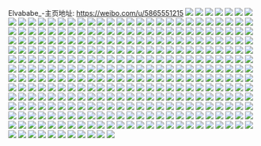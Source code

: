 Elvababe_-主页地址: https://weibo.com/u/5865551215 
![](https://wx4.sinaimg.cn/mw2000/006oXfOLly1h9owackg9xj32eo37ke84.jpg) 
![](https://wx4.sinaimg.cn/mw2000/006oXfOLly1h9owagtc0gj32eo37k7wk.jpg) 
![](https://wx4.sinaimg.cn/mw2000/006oXfOLly1h9owakji3rj32eo37kx6r.jpg) 
![](https://wx4.sinaimg.cn/mw2000/006oXfOLly1h9owaospmbj32eo37ke84.jpg) 
![](https://wx4.sinaimg.cn/mw2000/006oXfOLly1h9owas5hrjj32eo37kb2b.jpg) 
![](https://wx4.sinaimg.cn/mw2000/006oXfOLly1h9owav306zj32eo37ke83.jpg) 
![](https://wx4.sinaimg.cn/mw2000/006oXfOLly1h9owb0db0ij32eo37kkjp.jpg) 
![](https://wx4.sinaimg.cn/mw2000/006oXfOLly1h9owb4ohroj32eo37ku0z.jpg) 
![](https://wx4.sinaimg.cn/mw2000/006oXfOLly1h9owb81u26j32eo37ke83.jpg) 
![](https://wx4.sinaimg.cn/mw2000/006oXfOLly1h9n2011onfj31sc2dse81.jpg) 
![](https://wx4.sinaimg.cn/mw2000/006oXfOLly1h9n2009f3nj31vm2pdnpd.jpg) 
![](https://wx4.sinaimg.cn/mw2000/006oXfOLly1h9n201yb8sj31s92owqv5.jpg) 
![](https://wx4.sinaimg.cn/mw2000/006oXfOLly1h9kigx7j27j30u014043u.jpg) 
![](https://wx4.sinaimg.cn/mw2000/006oXfOLly1h9kigxlq1nj31400u0n3u.jpg) 
![](https://wx4.sinaimg.cn/mw2000/006oXfOLly1h9kigwsea7j30u01400y3.jpg) 
![](https://wx4.sinaimg.cn/mw2000/006oXfOLly1h9kigy0slnj30u0140gr2.jpg) 
![](https://wx4.sinaimg.cn/mw2000/006oXfOLly1h9kigyihhej30u014079k.jpg) 
![](https://wx4.sinaimg.cn/mw2000/006oXfOLly1h9kigyxzszj30u0140dkn.jpg) 
![](https://wx4.sinaimg.cn/mw2000/006oXfOLly1h9jjz75s97j30u0140gtl.jpg) 
![](https://wx4.sinaimg.cn/mw2000/006oXfOLly1h9jjz6jg44j30u014012e.jpg) 
![](https://wx4.sinaimg.cn/mw2000/006oXfOLly1h9jjz7p8s5j31400u07av.jpg) 
![](https://wx4.sinaimg.cn/mw2000/006oXfOLly1h9jjz85bzij31400u0jx9.jpg) 
![](https://wx4.sinaimg.cn/mw2000/006oXfOLly1h9jjz8ly0hj30u01407bd.jpg) 
![](https://wx4.sinaimg.cn/mw2000/006oXfOLly1h9jjz999daj31400u07bh.jpg) 
![](https://wx4.sinaimg.cn/mw2000/006oXfOLly1h9iapynxgmj30u013612i.jpg) 
![](https://wx4.sinaimg.cn/mw2000/006oXfOLly1h9iapy6q9sj30u0140gra.jpg) 
![](https://wx4.sinaimg.cn/mw2000/006oXfOLly1h9iapz182vj30u0140tdf.jpg) 
![](https://wx4.sinaimg.cn/mw2000/006oXfOLly1h9iapzb9rrj30u0140dkj.jpg) 
![](https://wx4.sinaimg.cn/mw2000/006oXfOLly1h9f5ym7wbgj30u0140ah6.jpg) 
![](https://wx4.sinaimg.cn/mw2000/006oXfOLly1h9f5yn2adbj30u0102gsx.jpg) 
![](https://wx4.sinaimg.cn/mw2000/006oXfOLly1h9f5yksmifj30u01hc480.jpg) 
![](https://wx4.sinaimg.cn/mw2000/006oXfOLly1h9f5yny6i5j31400u0dnh.jpg) 
![](https://wx4.sinaimg.cn/mw2000/006oXfOLly1h9ez157e6rj31o00u0gz0.jpg) 
![](https://wx4.sinaimg.cn/mw2000/006oXfOLly1h9ez16bkagj30u011ptg7.jpg) 
![](https://wx4.sinaimg.cn/mw2000/006oXfOLly1h9ez172kr5j30k00zktci.jpg) 
![](https://wx4.sinaimg.cn/mw2000/006oXfOLly1h9ez182lboj30u0140tip.jpg) 
![](https://wx4.sinaimg.cn/mw2000/006oXfOLgy1h9dteyh296j30u014047k.jpg) 
![](https://wx4.sinaimg.cn/mw2000/006oXfOLgy1h9dtf0a3jfj30u0111gvb.jpg) 
![](https://wx4.sinaimg.cn/mw2000/006oXfOLgy1h9dtf1hnn1j30u014049c.jpg) 
![](https://wx4.sinaimg.cn/mw2000/006oXfOLgy1h9dtf2ck5vj30u011yaf6.jpg) 
![](https://wx4.sinaimg.cn/mw2000/006oXfOLgy1h9dtf41yhkj30u0140gs5.jpg) 
![](https://wx4.sinaimg.cn/mw2000/006oXfOLgy1h9dtexcng2j30u0140gt3.jpg) 
![](https://wx4.sinaimg.cn/mw2000/006oXfOLly1h9dpo6oezzj30u01hc486.jpg) 
![](https://wx4.sinaimg.cn/mw2000/006oXfOLly1h9dpo7cha3j30u01hcdn6.jpg) 
![](https://wx4.sinaimg.cn/mw2000/006oXfOLly1h9dpo63b4ej30u01hcq9q.jpg) 
![](https://wx4.sinaimg.cn/mw2000/006oXfOLly1h9dpo80xyjj30u018etli.jpg) 
![](https://wx4.sinaimg.cn/mw2000/006oXfOLly1h9cy7ke1kzj30u01sy4aw.jpg) 
![](https://wx4.sinaimg.cn/mw2000/006oXfOLly1h9cy7m37vcj30u01syq8j.jpg) 
![](https://wx4.sinaimg.cn/mw2000/006oXfOLly1h9cy7mjfmrj30u01syjuv.jpg) 
![](https://wx4.sinaimg.cn/mw2000/006oXfOLly1h9cy7o52e2j30u01sydkt.jpg) 
![](https://wx4.sinaimg.cn/mw2000/006oXfOLly1h9cy7pvjhkj30u01sy0yw.jpg) 
![](https://wx4.sinaimg.cn/mw2000/006oXfOLly1h9cr7kpus4j31400u0juf.jpg) 
![](https://wx4.sinaimg.cn/mw2000/006oXfOLly1h9cr7l5kpzj31400u07d8.jpg) 
![](https://wx4.sinaimg.cn/mw2000/006oXfOLly1h9cr7lgo4uj31400u0tdo.jpg) 
![](https://wx4.sinaimg.cn/mw2000/006oXfOLly1h9cr7lv5ftj31400u0q72.jpg) 
![](https://wx4.sinaimg.cn/mw2000/006oXfOLly1h9cr7m6wlsj30u0140dm7.jpg) 
![](https://wx4.sinaimg.cn/mw2000/006oXfOLly1h9cr7mk6qij30u01407dk.jpg) 
![](https://wx4.sinaimg.cn/mw2000/006oXfOLly1h9cr7n0jtgj31400u0aie.jpg) 
![](https://wx4.sinaimg.cn/mw2000/006oXfOLly1h9cr7ndhfwj30u0140aju.jpg) 
![](https://wx4.sinaimg.cn/mw2000/006oXfOLly1h9cr7nsj6lj31400u0qae.jpg) 
![](https://wx4.sinaimg.cn/mw2000/006oXfOLly1h98az6lpw7j31sc2dshdt.jpg) 
![](https://wx4.sinaimg.cn/mw2000/006oXfOLly1h98az7vc4ej31sc2dshdt.jpg) 
![](https://wx4.sinaimg.cn/mw2000/006oXfOLly1h98az87q87j30m614t7d7.jpg) 
![](https://wx4.sinaimg.cn/mw2000/006oXfOLly1h98az8i3zmj30u0128tdw.jpg) 
![](https://wx4.sinaimg.cn/mw2000/006oXfOLly1h98azdx2q4j32c0340x6q.jpg) 
![](https://wx4.sinaimg.cn/mw2000/006oXfOLly1h98azh9gufj32c0340npe.jpg) 
![](https://wx4.sinaimg.cn/mw2000/006oXfOLly1h98az5s2onj32c0340hdt.jpg) 
![](https://wx4.sinaimg.cn/mw2000/006oXfOLly1h98azj5zl9j32c0340x6p.jpg) 
![](https://wx4.sinaimg.cn/mw2000/006oXfOLly1h98azkhxpbj32c0340qv6.jpg) 
![](https://wx4.sinaimg.cn/mw2000/006oXfOLly1h94iowd6avj31hc1407ua.jpg) 
![](https://wx4.sinaimg.cn/mw2000/006oXfOLly1h94iowp32hj30z90qgwkz.jpg) 
![](https://wx4.sinaimg.cn/mw2000/006oXfOLly1h94ioxegptj32c0340b2a.jpg) 
![](https://wx4.sinaimg.cn/mw2000/006oXfOLly1h94ioygvnvj33402c0u0y.jpg) 
![](https://wx4.sinaimg.cn/mw2000/006oXfOLly1h94iovw8fbj30w50sqalr.jpg) 
![](https://wx4.sinaimg.cn/mw2000/006oXfOLly1h94ioyw0xjj30u00u0434.jpg) 
![](https://wx4.sinaimg.cn/mw2000/006oXfOLly1h94ioz29eaj30we0u0wlx.jpg) 
![](https://wx4.sinaimg.cn/mw2000/006oXfOLly1h94iozuv51j32c0340hdu.jpg) 
![](https://wx4.sinaimg.cn/mw2000/006oXfOLly1h94ipq2qr1j32c0340hdu.jpg) 
![](https://wx4.sinaimg.cn/mw2000/006oXfOLly1h8xxj9c76tj30u0140qb4.jpg) 
![](https://wx4.sinaimg.cn/mw2000/006oXfOLly1h8xxjab4n3j30u010478z.jpg) 
![](https://wx4.sinaimg.cn/mw2000/006oXfOLly1h8xxjcudp2j31400u0ahf.jpg) 
![](https://wx4.sinaimg.cn/mw2000/006oXfOLly1h8xxj81n60j30u0140dn8.jpg) 
![](https://wx4.sinaimg.cn/mw2000/006oXfOLly1h8xxjes02qj31420u04d2.jpg) 
![](https://wx4.sinaimg.cn/mw2000/006oXfOLly1h8xxjg6sraj31240u0qew.jpg) 
![](https://wx4.sinaimg.cn/mw2000/006oXfOLly1h8xxjbz1vhj30u0140gvy.jpg) 
![](https://wx4.sinaimg.cn/mw2000/006oXfOLly1h8xxjhdxwqj31400u0wn7.jpg) 
![](https://wx4.sinaimg.cn/mw2000/006oXfOLly1h8xxji9mn7j31400u0dku.jpg) 
![](https://wx4.sinaimg.cn/mw2000/006oXfOLly1h7y51e6567j30u01eyahh.jpg) 
![](https://wx4.sinaimg.cn/mw2000/006oXfOLly1h7y51etk1tj30wi0naahf.jpg) 
![](https://wx4.sinaimg.cn/mw2000/006oXfOLly1h7y51fevmcj30wi0m3n1v.jpg) 
![](https://wx4.sinaimg.cn/mw2000/006oXfOLly1h7y51hcan0j31400u07c5.jpg) 
![](https://wx4.sinaimg.cn/mw2000/006oXfOLly1h7y51g3bpwj31400u0n4s.jpg) 
![](https://wx4.sinaimg.cn/mw2000/006oXfOLly1h7y51gp3bnj31hc0u0136.jpg) 
![](https://wx4.sinaimg.cn/mw2000/006oXfOLly1h7y51hy2fgj31b50qjthz.jpg) 
![](https://wx4.sinaimg.cn/mw2000/006oXfOLly1h7y51ikd4qj31400u0tgy.jpg) 
![](https://wx4.sinaimg.cn/mw2000/006oXfOLly1h7y51dmlr6j30u0140tkd.jpg) 
![](https://wx4.sinaimg.cn/mw2000/006oXfOLgy1h7vc81byq7j31400u0dqh.jpg) 
![](https://wx4.sinaimg.cn/mw2000/006oXfOLgy1h7vc8226oxj31400u0n90.jpg) 
![](https://wx4.sinaimg.cn/mw2000/006oXfOLgy1h7vc80fxsqj30u00yy46a.jpg) 
![](https://wx4.sinaimg.cn/mw2000/006oXfOLgy1h7vc82ro4bj31de0u0drt.jpg) 
![](https://wx4.sinaimg.cn/mw2000/006oXfOLgy1h7vc83hfktj31hc0u07hf.jpg) 
![](https://wx4.sinaimg.cn/mw2000/006oXfOLgy1h7vc842s69j31410u0qcs.jpg) 
![](https://wx4.sinaimg.cn/mw2000/006oXfOLgy1h7vc84k6uuj31410u07bf.jpg) 
![](https://wx4.sinaimg.cn/mw2000/006oXfOLgy1h7vc853v6lj31410u0n6q.jpg) 
![](https://wx4.sinaimg.cn/mw2000/006oXfOLgy1h7vc85hfqej30700643yf.jpg) 
![](https://wx4.sinaimg.cn/mw2000/006oXfOLly1h6y11p7wduj30u01hcdh4.jpg) 
![](https://wx4.sinaimg.cn/mw2000/006oXfOLly1h6hn2qoojcj30uy0u044a.jpg) 
![](https://wx4.sinaimg.cn/mw2000/006oXfOLly1h6hn2r3m2qj30ut0u042n.jpg) 
![](https://wx4.sinaimg.cn/mw2000/006oXfOLly1h6hn2s2lbgj30vi0u0ab1.jpg) 
![](https://wx4.sinaimg.cn/mw2000/006oXfOLly1h6hn2pzsd1j30w10u00xu.jpg) 
![](https://wx4.sinaimg.cn/mw2000/006oXfOLly1h6hn2sh00dj30vg0u03z4.jpg) 
![](https://wx4.sinaimg.cn/mw2000/006oXfOLly1h6hn2ssiauj30us0u0mz9.jpg) 
![](https://wx4.sinaimg.cn/mw2000/006oXfOLly1h6hn2rqb6wj30va0u0n3t.jpg) 
![](https://wx4.sinaimg.cn/mw2000/006oXfOLly1h6hn2t2fy0j30vn0u0tds.jpg) 
![](https://wx4.sinaimg.cn/mw2000/006oXfOLly1h6hn2td00yj30vn0u0420.jpg) 
![](https://wx4.sinaimg.cn/mw2000/006oXfOLly1h5wxl68b38j30u0140tfv.jpg) 
![](https://wx4.sinaimg.cn/mw2000/006oXfOLly1h5wxl4yq1wj30u00u047t.jpg) 
![](https://wx4.sinaimg.cn/mw2000/006oXfOLly1h5wxl6ybb3j30u00u0tg4.jpg) 
![](https://wx4.sinaimg.cn/mw2000/006oXfOLly1h5wxl7mt3oj30u00u0gul.jpg) 
![](https://wx4.sinaimg.cn/mw2000/006oXfOLly1h5wxl86x87j30u00u0jvl.jpg) 
![](https://wx4.sinaimg.cn/mw2000/006oXfOLly1h5wxl8z9ckj30u00u0n3o.jpg) 
![](https://wx4.sinaimg.cn/mw2000/006oXfOLly1h5liwnsumlj30zr0nhjto.jpg) 
![](https://wx4.sinaimg.cn/mw2000/006oXfOLgy1h5fup3goygj30u013ydoc.jpg) 
![](https://wx4.sinaimg.cn/mw2000/006oXfOLgy1h5fup3zqqnj30u013ydqr.jpg) 
![](https://wx4.sinaimg.cn/mw2000/006oXfOLgy1h5fup4j3vgj30u013ytgx.jpg) 
![](https://wx4.sinaimg.cn/mw2000/006oXfOLgy1h5fup4xyi3j30u013ytfv.jpg) 
![](https://wx4.sinaimg.cn/mw2000/006oXfOLgy1h5fup2wfobj30u013y7bt.jpg) 
![](https://wx4.sinaimg.cn/mw2000/006oXfOLgy1h5fup5h2o8j30u013yn54.jpg) 
![](https://wx4.sinaimg.cn/mw2000/006oXfOLgy1h5fup66wkuj30u013yqbw.jpg) 
![](https://wx4.sinaimg.cn/mw2000/006oXfOLgy1h5fup6tq0uj30u013yk08.jpg) 
![](https://wx4.sinaimg.cn/mw2000/006oXfOLgy1h5fup7qmo6j316r0u0gte.jpg) 
![](https://wx4.sinaimg.cn/mw2000/006oXfOLly1h4qiv26py2j30u013b49b.jpg) 
![](https://wx4.sinaimg.cn/mw2000/006oXfOLly1h4pvfhciuwj31sy0u0n8t.jpg) 
![](https://wx4.sinaimg.cn/mw2000/006oXfOLly1h4pvfk18csj31sy0u0n8q.jpg) 
![](https://wx4.sinaimg.cn/mw2000/006oXfOLly1h4pvfe8nudj30u01sygvl.jpg) 
![](https://wx4.sinaimg.cn/mw2000/006oXfOLly1h4pvfkvy4lj30u01sytir.jpg) 
![](https://wx4.sinaimg.cn/mw2000/006oXfOLly1h4lowderloj31hc0u0tjp.jpg) 
![](https://wx4.sinaimg.cn/mw2000/006oXfOLly1h17bw4i6j6j30u01fhq6d.jpg) 
![](https://wx4.sinaimg.cn/mw2000/006oXfOLly1gzoy1uoaywj30wh0gjjsc.jpg) 
![](https://wx4.sinaimg.cn/mw2000/006oXfOLly1gys7cx61p3j31400u0ah3.jpg) 
![](https://wx4.sinaimg.cn/mw2000/006oXfOLly1gys7cyh5rkj31400u07bk.jpg) 
![](https://wx4.sinaimg.cn/mw2000/006oXfOLly1gys7cvcsiyj30hs0simyz.jpg) 
![](https://wx4.sinaimg.cn/mw2000/006oXfOLly1gys7czhpl9j313s0u00yp.jpg) 
![](https://wx4.sinaimg.cn/mw2000/006oXfOLly1gys7d0k911j30vs0u043b.jpg) 
![](https://wx4.sinaimg.cn/mw2000/006oXfOLly1gys7d7eayaj30u0108wli.jpg) 
![](https://wx4.sinaimg.cn/mw2000/006oXfOLly1gyak4ef7dij30u00y7qa1.jpg) 
![](https://wx4.sinaimg.cn/mw2000/006oXfOLly1gwzq3k43vtj30uo0u0gr4.jpg) 
![](https://wx4.sinaimg.cn/mw2000/006oXfOLly1gvcn0ld9o4j60u01407iu02.jpg) 
![](https://wx4.sinaimg.cn/mw2000/006oXfOLly1gvcn0mp3e4j60u01400zc02.jpg) 
![](https://wx4.sinaimg.cn/mw2000/006oXfOLly1gvcn0nnxhdj60um0rm46p02.jpg) 
![](https://wx4.sinaimg.cn/mw2000/006oXfOLly1gst0fsjf3ij30vo0u0jyk.jpg) 
![](https://wx4.sinaimg.cn/mw2000/006oXfOLly1gst0ftqfgqj31400u011c.jpg) 
![](https://wx4.sinaimg.cn/mw2000/006oXfOLly1gsqtejvhm2j30ll0qrdhs.jpg) 
![](https://wx4.sinaimg.cn/mw2000/006oXfOLly1gsqtelktl0j31400u0k55.jpg) 
![](https://wx4.sinaimg.cn/mw2000/006oXfOLly1gsqtemchw4j31400u0jwd.jpg) 
![](https://wx4.sinaimg.cn/mw2000/006oXfOLly1gsqteo9gpqj60u0140tg902.jpg) 
![](https://wx4.sinaimg.cn/mw2000/006oXfOLly1gsqtepreklj30u014013t.jpg) 
![](https://wx4.sinaimg.cn/mw2000/006oXfOLly1gsqtesac37j31400u0tly.jpg) 
![](https://wx4.sinaimg.cn/mw2000/006oXfOLly1gsqteuj5n3j31400u0alr.jpg) 
![](https://wx4.sinaimg.cn/mw2000/006oXfOLly1gsk3qng82rj30vy0u0n4c.jpg) 
![](https://wx4.sinaimg.cn/mw2000/006oXfOLly1gsk3qnw7k4j30u50u0q8z.jpg) 
![](https://wx4.sinaimg.cn/mw2000/006oXfOLly1gsk3qoq5qvj30z70u0dru.jpg) 
![](https://wx4.sinaimg.cn/mw2000/006oXfOLly1gsk3qpfuatj31400u0ai3.jpg) 
![](https://wx4.sinaimg.cn/mw2000/006oXfOLly1gsk3qq2zrmj30u00vadr4.jpg) 
![](https://wx4.sinaimg.cn/mw2000/006oXfOLly1gsk3qmtz8xj30wh0u0n9y.jpg) 
![](https://wx4.sinaimg.cn/mw2000/006oXfOLly1gsk3qqh9q7j30u0140gre.jpg) 
![](https://wx4.sinaimg.cn/mw2000/006oXfOLly1gsk3qr0k1mj30u00yywpy.jpg) 
![](https://wx4.sinaimg.cn/mw2000/006oXfOLly1gsk3qs3pnxj30u00xkwp5.jpg) 
![](https://wx4.sinaimg.cn/mw2000/006oXfOLly1gsj678ktouj30yf0u0n4e.jpg) 
![](https://wx4.sinaimg.cn/mw2000/006oXfOLly1gsj6796rnyj30xo0u00x4.jpg) 
![](https://wx4.sinaimg.cn/mw2000/006oXfOLly1gsj67a3ivcj31400u07an.jpg) 
![](https://wx4.sinaimg.cn/mw2000/006oXfOLly1gsj67avtedj30u00uujw6.jpg) 
![](https://wx4.sinaimg.cn/mw2000/006oXfOLly1gsgxbc9vx8j30u0140dqh.jpg) 
![](https://wx4.sinaimg.cn/mw2000/006oXfOLly1gsgxbclo1cj30u00uc41b.jpg) 
![](https://wx4.sinaimg.cn/mw2000/006oXfOLly1gsgxbd2f1mj30zl0u012g.jpg) 
![](https://wx4.sinaimg.cn/mw2000/006oXfOLly1gsgxbbnsu9j61400u049z02.jpg) 
![](https://wx4.sinaimg.cn/mw2000/006oXfOLly1gsgfa4yixrj31400u0qbr.jpg) 
![](https://wx4.sinaimg.cn/mw2000/006oXfOLly1gsgfa5g12hj31400u0dmw.jpg) 
![](https://wx4.sinaimg.cn/mw2000/006oXfOLly1gsgfa4b588j30us0u0wjd.jpg) 
![](https://wx4.sinaimg.cn/mw2000/006oXfOLly1gsgfa66c15j31400u04aw.jpg) 
![](https://wx4.sinaimg.cn/mw2000/006oXfOLly1gse81mkmxrj31400u0gta.jpg) 
![](https://wx4.sinaimg.cn/mw2000/006oXfOLly1gse81nhuitj31400u0wm0.jpg) 
![](https://wx4.sinaimg.cn/mw2000/006oXfOLly1gse81ob8w1j31400u0n88.jpg) 
![](https://wx4.sinaimg.cn/mw2000/006oXfOLly1gse81ovue6j60u0140wk402.jpg) 
![](https://wx4.sinaimg.cn/mw2000/006oXfOLly1gsdb83hyw9j31400u0dln.jpg) 
![](https://wx4.sinaimg.cn/mw2000/006oXfOLly1gsavinbwxpj30u0140gpq.jpg) 
![](https://wx4.sinaimg.cn/mw2000/006oXfOLly1grr593kg2wj31400u046h.jpg) 
![](https://wx4.sinaimg.cn/mw2000/006oXfOLly1grr596babbj30u013g7bq.jpg) 
![](https://wx4.sinaimg.cn/mw2000/006oXfOLly1grr599mzrzj60u01407fs02.jpg) 
![](https://wx4.sinaimg.cn/mw2000/006oXfOLly1grr59ca28ej30u0140qbx.jpg) 
![](https://wx4.sinaimg.cn/mw2000/006oXfOLly1grr59fiwyhj31bh0u0dte.jpg) 
![](https://wx4.sinaimg.cn/mw2000/006oXfOLly1grr590bj0oj31400u0wj3.jpg) 
![](https://wx4.sinaimg.cn/mw2000/006oXfOLly1grr59i3dwej30u0140wmh.jpg) 
![](https://wx4.sinaimg.cn/mw2000/006oXfOLly1grr59krwonj30u0140qc2.jpg) 
![](https://wx4.sinaimg.cn/mw2000/006oXfOLly1grr59n9a6uj30u01407bn.jpg) 
![](https://wx4.sinaimg.cn/mw2000/006oXfOLly1grq9gj8wwdj31mj0u0axt.jpg) 
![](https://wx4.sinaimg.cn/mw2000/006oXfOLly1grq9gmnpgwj31400u04dz.jpg) 
![](https://wx4.sinaimg.cn/mw2000/006oXfOLly1grq9gdpnf2j30u00xk45p.jpg) 
![](https://wx4.sinaimg.cn/mw2000/006oXfOLly1gqa3lpgvqmj31400u0qam.jpg) 
![](https://wx4.sinaimg.cn/mw2000/006oXfOLly1gq7jmqjqnij30u0140dkz.jpg) 
![](https://wx4.sinaimg.cn/mw2000/006oXfOLly1gq7jmsak0pj30u0140466.jpg) 
![](https://wx4.sinaimg.cn/mw2000/006oXfOLly1gq7jmpok51j30u013ydoc.jpg) 
![](https://wx4.sinaimg.cn/mw2000/006oXfOLly1gq7jmt1is4j30um0u0jvo.jpg) 
![](https://wx4.sinaimg.cn/mw2000/006oXfOLly1gq6bypkvfdj30u0140dlc.jpg) 
![](https://wx4.sinaimg.cn/mw2000/006oXfOLly1gph3xj9wtxj30u0140jzr.jpg) 
![](https://wx4.sinaimg.cn/mw2000/006oXfOLly1gph3xi0y7bj30u00u0afo.jpg) 
![](https://wx4.sinaimg.cn/mw2000/006oXfOLly1gph3xk36lnj316s0u07c3.jpg) 
![](https://wx4.sinaimg.cn/mw2000/006oXfOLly1gph3xgwv58j30u014047b.jpg) 
![](https://wx4.sinaimg.cn/mw2000/006oXfOLly1gph3xkqantj30u00u0jtx.jpg) 
![](https://wx4.sinaimg.cn/mw2000/006oXfOLly1gph3xlx3b8j313y0u0qfd.jpg) 
![](https://wx4.sinaimg.cn/mw2000/006oXfOLly1gpf05087l0j31400u0h07.jpg) 
![](https://wx4.sinaimg.cn/mw2000/006oXfOLly1gpf05129k6j30u00v5gvf.jpg) 
![](https://wx4.sinaimg.cn/mw2000/006oXfOLly1gpf051s3twj30v20u0n6q.jpg) 
![](https://wx4.sinaimg.cn/mw2000/006oXfOLly1gpf052lvomj30u00u0wne.jpg) 
![](https://wx4.sinaimg.cn/mw2000/006oXfOLly1gpf0539vfsj30u00x546q.jpg) 
![](https://wx4.sinaimg.cn/mw2000/006oXfOLly1gpf054878cj30u00u0tgt.jpg) 
![](https://wx4.sinaimg.cn/mw2000/006oXfOLly1gp889rrs5ej30u00u048j.jpg) 
![](https://wx4.sinaimg.cn/mw2000/006oXfOLly1gp889s4ue6j30u00u0nb0.jpg) 
![](https://wx4.sinaimg.cn/mw2000/006oXfOLly1gp889sg44cj30u00u0qe5.jpg) 
![](https://wx4.sinaimg.cn/mw2000/006oXfOLly1gp889srk9uj30u00u0gut.jpg) 
![](https://wx4.sinaimg.cn/mw2000/006oXfOLly1gp889t29ymj30u00u0ahp.jpg) 
![](https://wx4.sinaimg.cn/mw2000/006oXfOLly1gp889tdl19j30u01600yr.jpg) 
![](https://wx4.sinaimg.cn/mw2000/006oXfOLly1gp7t5z9rl3j30u00u0wrb.jpg) 
![](https://wx4.sinaimg.cn/mw2000/006oXfOLly1gp7t5zyui6j30u00u0dq0.jpg) 
![](https://wx4.sinaimg.cn/mw2000/006oXfOLly1gp7t5y5kktj30u00u04ap.jpg) 
![](https://wx4.sinaimg.cn/mw2000/006oXfOLly1gp5n0qrc0vj31400u0aft.jpg) 
![](https://wx4.sinaimg.cn/mw2000/006oXfOLly1gp5n0r7qxfj30u00u07bg.jpg) 
![](https://wx4.sinaimg.cn/mw2000/006oXfOLly1gp5n0rkbitj30u00u0djr.jpg) 
![](https://wx4.sinaimg.cn/mw2000/006oXfOLly1gp5n0qddgaj30u00u047a.jpg) 
![](https://wx4.sinaimg.cn/mw2000/006oXfOLly1gp5n0ryjz3j30u00u0ahb.jpg) 
![](https://wx4.sinaimg.cn/mw2000/006oXfOLly1gp5n0sle4uj30u013yam1.jpg) 
![](https://wx4.sinaimg.cn/mw2000/006oXfOLly1gp5n0t0mhqj31400u07db.jpg) 
![](https://wx4.sinaimg.cn/mw2000/006oXfOLly1gp5n0tfl6wj30u00xatfj.jpg) 
![](https://wx4.sinaimg.cn/mw2000/006oXfOLly1gp5n0tsuqsj30u0140gpa.jpg) 
![](https://wx4.sinaimg.cn/mw2000/006oXfOLly1goyx8ak4gaj30ht0isjwk.jpg) 
![](https://wx4.sinaimg.cn/mw2000/006oXfOLly1gojhbu1asjj31400u046s.jpg) 
![](https://wx4.sinaimg.cn/mw2000/006oXfOLly1gojhbsg8xej30u0140ti4.jpg) 
![](https://wx4.sinaimg.cn/mw2000/006oXfOLly1gojhbw4tnqj31a40pxdqs.jpg) 
![](https://wx4.sinaimg.cn/mw2000/006oXfOLly1gojhbxdu1qj30u00u0n1u.jpg) 
![](https://wx4.sinaimg.cn/mw2000/006oXfOLly1gojhbz2n5bj30v60u07a2.jpg) 
![](https://wx4.sinaimg.cn/mw2000/006oXfOLly1gojhc0lx3dj30u00u07bb.jpg) 
![](https://wx4.sinaimg.cn/mw2000/006oXfOLly1gojhc219n1j30u00u0ajp.jpg) 
![](https://wx4.sinaimg.cn/mw2000/006oXfOLly1go50lm37waj30u01407c2.jpg) 
![](https://wx4.sinaimg.cn/mw2000/006oXfOLly1go50llnc5vj31400u045k.jpg) 
![](https://wx4.sinaimg.cn/mw2000/006oXfOLly1go50lmki98j30u00u00xp.jpg) 
![](https://wx4.sinaimg.cn/mw2000/006oXfOLly1go50lmxhqrj30u00u0dko.jpg) 
![](https://wx4.sinaimg.cn/mw2000/006oXfOLly1gnobipu0luj31400u00z7.jpg) 
![](https://wx4.sinaimg.cn/mw2000/006oXfOLly1gnobip1vpuj30u00u0tcs.jpg) 
![](https://wx4.sinaimg.cn/mw2000/006oXfOLly1gnobiqwtykj30u00u0af1.jpg) 
![](https://wx4.sinaimg.cn/mw2000/006oXfOLly1gnobirfv4uj30u00u0n1d.jpg) 
![](https://wx4.sinaimg.cn/mw2000/006oXfOLly1gn2d55v3qgj30u00u0wjd.jpg) 
![](https://wx4.sinaimg.cn/mw2000/006oXfOLly1gk0vb4ubjwj30u01400vi.jpg) 
![](https://wx4.sinaimg.cn/mw2000/006oXfOLly1gk0vb536g7j30u00u0q5l.jpg) 
![](https://wx4.sinaimg.cn/mw2000/006oXfOLly1gk0vb5geamj30m80go3z4.jpg) 
![](https://wx4.sinaimg.cn/mw2000/006oXfOLly1gk0vb5nbnoj30m80godgh.jpg) 
![](https://wx4.sinaimg.cn/mw2000/006oXfOLly1gk0vb5wagaj30u0140abv.jpg) 
![](https://wx4.sinaimg.cn/mw2000/006oXfOLly1gk0vb67e21j30u0140gno.jpg) 
![](https://wx4.sinaimg.cn/mw2000/006oXfOLly1gk0vb6imzsj30wa0u0grn.jpg) 
![](https://wx4.sinaimg.cn/mw2000/006oXfOLly1gk0vb6ua4tj31400u0th9.jpg) 
![](https://wx4.sinaimg.cn/mw2000/006oXfOLly1gk0vb7l6waj32c0340k0g.jpg) 
![](https://wx4.sinaimg.cn/mw2000/006oXfOLly1gk0j4sdxzlj30i90gmq4g.jpg) 
![](https://wx4.sinaimg.cn/mw2000/006oXfOLly1gk0j4rx4kdj30u0140jvz.jpg) 
![](https://wx4.sinaimg.cn/mw2000/006oXfOLly1gk0j4uk5rlj30u014043q.jpg) 
![](https://wx4.sinaimg.cn/mw2000/006oXfOLly1gk0j4x8fnhj30u0140dmt.jpg) 
![](https://wx4.sinaimg.cn/mw2000/006oXfOLly1gjzl0qme15j312r0u010i.jpg) 
![](https://wx4.sinaimg.cn/mw2000/006oXfOLly1gjzl0ouebgj31400u0410.jpg) 
![](https://wx4.sinaimg.cn/mw2000/006oXfOLly1ghzpxkio41j30u0140gs8.jpg) 
![](https://wx4.sinaimg.cn/mw2000/006oXfOLly1gbfukz1mwoj31400u0dsl.jpg) 
![](https://wx4.sinaimg.cn/mw2000/006oXfOLly1gasjitvc5pj32bb332qv9.jpg) 
![](https://wx4.sinaimg.cn/mw2000/006oXfOLly1gasjip35k2j31400u0thw.jpg) 
![](https://wx4.sinaimg.cn/mw2000/006oXfOLly1gasjiy6acaj32bb332kjp.jpg) 
![](https://wx4.sinaimg.cn/mw2000/006oXfOLly1gasjiywgsuj30hs0vltcn.jpg) 
![](https://wx4.sinaimg.cn/mw2000/006oXfOLly1gasjj0pbd6j32bb332b2a.jpg) 
![](https://wx4.sinaimg.cn/mw2000/006oXfOLly1gasjj1dyvhj31400u0k06.jpg) 
![](https://wx4.sinaimg.cn/mw2000/006oXfOLly1gasjj1tuqgj30u01hcqed.jpg) 
![](https://wx4.sinaimg.cn/mw2000/006oXfOLly1gasjj2b78yj318g1n9wsg.jpg) 
![](https://wx4.sinaimg.cn/mw2000/006oXfOLly1gasjj2w0qbj30u0140dm2.jpg) 
![](https://wx4.sinaimg.cn/mw2000/006oXfOLly1garaske3k6j30u0140jxm.jpg) 
![](https://wx4.sinaimg.cn/mw2000/006oXfOLly1ga4oqh316uj31400u0gse.jpg) 
![](https://wx4.sinaimg.cn/mw2000/006oXfOLly1ga4oq7ln6bj31400u00xx.jpg) 
![](https://wx4.sinaimg.cn/mw2000/006oXfOLly1ga4oqmaugtj31400u078a.jpg) 
![](https://wx4.sinaimg.cn/mw2000/006oXfOLly1ga4oqr9aynj31400u0wjh.jpg) 
![](https://wx4.sinaimg.cn/mw2000/006oXfOLly1ga4oqwdr9ij31400u0tg3.jpg) 
![](https://wx4.sinaimg.cn/mw2000/006oXfOLly1ga4or62fcnj31400u045g.jpg) 
![](https://wx4.sinaimg.cn/mw2000/006oXfOLly1ga4orayw4kj31400u00z2.jpg) 
![](https://wx4.sinaimg.cn/mw2000/006oXfOLly1ga4orcm3djj31400u010j.jpg) 
![](https://wx4.sinaimg.cn/mw2000/006oXfOLly1ga4org515mj312k0sx7dh.jpg) 
![](https://wx4.sinaimg.cn/mw2000/006oXfOLly1ga4fxc8d2jj30u0140agh.jpg) 
![](https://wx4.sinaimg.cn/mw2000/006oXfOLly1ga4fxcrg4fj30u013yqay.jpg) 
![](https://wx4.sinaimg.cn/mw2000/006oXfOLly1ga4fygfn6rj30ks0wegro.jpg) 
![](https://wx4.sinaimg.cn/mw2000/006oXfOLly1ggwpdx6twqj31400u0qdw.jpg) 
![](https://wx4.sinaimg.cn/mw2000/006oXfOLly1ggwpdww4k1j31400u0wmg.jpg) 
![](https://wx4.sinaimg.cn/mw2000/006oXfOLly1ggwpdxi83nj30ku17f44v.jpg) 
![](https://wx4.sinaimg.cn/mw2000/006oXfOLly1ga3jcm4tjfj30u00z2jzr.jpg) 
![](https://wx4.sinaimg.cn/mw2000/006oXfOLly1g9wgnwk69cj30u00ubdqc.jpg) 
![](https://wx4.sinaimg.cn/mw2000/006oXfOLly1g9wgnxi9zkj30u00ubn7k.jpg) 
![](https://wx4.sinaimg.cn/mw2000/006oXfOLly1g9ri1h7xatj30jv0e9taq.jpg) 
![](https://wx4.sinaimg.cn/mw2000/006oXfOLly1g9ri1go3m7j32c02x01kz.jpg) 
![](https://wx4.sinaimg.cn/mw2000/006oXfOLly1g9o3mb5mvxj30ku2lre3u.jpg) 
![](https://wx4.sinaimg.cn/mw2000/006oXfOLgy1g9id14suswj30u0141dt6.jpg) 
![](https://wx4.sinaimg.cn/mw2000/006oXfOLgy1g9id16cxjkj30u0140dn3.jpg) 
![](https://wx4.sinaimg.cn/mw2000/006oXfOLgy1g9id185279j30u0140thr.jpg) 
![](https://wx4.sinaimg.cn/mw2000/006oXfOLgy1g9id1j23c9j30ku1121ky.jpg) 
![](https://wx4.sinaimg.cn/mw2000/006oXfOLly1g8s2z9nvdbj31400u0dl9.jpg) 
![](https://wx4.sinaimg.cn/mw2000/006oXfOLly1g8s2zb7lxfj31400u0dof.jpg) 
![](https://wx4.sinaimg.cn/mw2000/006oXfOLly1g8s2zcz10lj31400u046o.jpg) 
![](https://wx4.sinaimg.cn/mw2000/006oXfOLly1g8s2zeeffrj31410u0afz.jpg) 
![](https://wx4.sinaimg.cn/mw2000/006oXfOLly1g8s2z869u9j30u01414a2.jpg) 
![](https://wx4.sinaimg.cn/mw2000/006oXfOLly1g8s2zh5fv9j31400u0na0.jpg) 
![](https://wx4.sinaimg.cn/mw2000/006oXfOLly1g8s2zkb1ijj31400u07j8.jpg) 
![](https://wx4.sinaimg.cn/mw2000/006oXfOLly1g8s2zlmpmzj31400u0tdk.jpg) 
![](https://wx4.sinaimg.cn/mw2000/006oXfOLly1g8s2zo2xi0j31400u0n4w.jpg) 
![](https://wx4.sinaimg.cn/mw2000/006oXfOLly1g8rth6bvboj30u0140dqk.jpg) 
![](https://wx4.sinaimg.cn/mw2000/006oXfOLly1g8rth8pk92j31400u07fe.jpg) 
![](https://wx4.sinaimg.cn/mw2000/006oXfOLly1g8rthaygtsj30u0140akp.jpg) 
![](https://wx4.sinaimg.cn/mw2000/006oXfOLly1g8rthekpt6j30u0140tf0.jpg) 
![](https://wx4.sinaimg.cn/mw2000/006oXfOLly1g8rygqy3szj30u0141n33.jpg) 
![](https://wx4.sinaimg.cn/mw2000/006oXfOLly1g8rygtf9nrj30u0140thx.jpg) 
